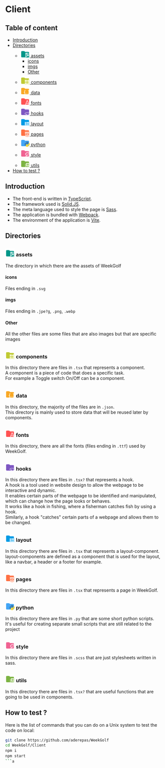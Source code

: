# Client
## Table of content

<!-- vim-markdown-toc GFM -->

* [Introduction](#introduction)
* [Directories](#directories)
  * [<img src="../assets/folder-images.svg" style="height: 30px; display: inline; transform: translateY(5px)"> assets](#img-srcassetsfolder-imagessvg-styleheight-30px-display-inline-transform-translatey5px-assets)
    * [icons](#icons)
    * [imgs](#imgs)
    * [Other](#other)
  * [<img src="../assets/folder-components.svg" style="height: 30px; display: inline; transform: translateY(5px)"> components](#img-srcassetsfolder-componentssvg-styleheight-30px-display-inline-transform-translatey5px-components)
  * [<img src="../assets/folder-json.svg" style="height: 30px; display: inline; transform: translateY(5px)"> data](#img-srcassetsfolder-jsonsvg-styleheight-30px-display-inline-transform-translatey5px-data)
  * [<img src="../assets/folder-font.svg" style="height: 30px; display: inline; transform: translateY(5px)"> fonts](#img-srcassetsfolder-fontsvg-styleheight-30px-display-inline-transform-translatey5px-fonts)
  * [<img src="../assets/folder-hook.svg" style="height: 30px; display: inline; transform: translateY(5px)"> hooks](#img-srcassetsfolder-hooksvg-styleheight-30px-display-inline-transform-translatey5px-hooks)
  * [<img src="../assets/folder-layout.svg" style="height: 30px; display: inline; transform: translateY(5px)"> layout](#img-srcassetsfolder-layoutsvg-styleheight-30px-display-inline-transform-translatey5px-layout)
  * [<img src="../assets/folder-views.svg" style="height: 30px; display: inline; transform: translateY(5px)"> pages](#img-srcassetsfolder-viewssvg-styleheight-30px-display-inline-transform-translatey5px-pages)
  * [<img src="../assets/folder-python.svg" style="height: 30px; display: inline; transform: translateY(5px)"> python](#img-srcassetsfolder-pythonsvg-styleheight-30px-display-inline-transform-translatey5px-python)
  * [<img src="../assets/folder-sass.svg" style="height: 30px; display: inline; transform: translateY(5px)"> style](#img-srcassetsfolder-sasssvg-styleheight-30px-display-inline-transform-translatey5px-style)
  * [<img src="../assets/folder-utils.svg" style="height: 30px; display: inline; transform: translateY(5px)"> utils](#img-srcassetsfolder-utilssvg-styleheight-30px-display-inline-transform-translatey5px-utils)
* [How to test ?](#how-to-test-)

<!-- vim-markdown-toc -->

## Introduction
- The front-end is written in [TypeScript](https://www.typescriptlang.org/).<br/>
- The framework used is [Solid.JS](https://www.solidjs.com).<br/>
- The meta language used to style the page is [Sass](https://sass-lang.com).<br/>
- The application is bundled with [Webpack](https://webpack.js.org/).<br/>
- The environment of the application is [Vite](https://vitejs.dev/).<br/>

## Directories
### <img src="../assets/folder-images.svg" style="height: 30px; display: inline; transform: translateY(5px)"> assets
The directory in which there are the assets of WeekGolf
#### icons
Files ending in `.svg`
#### imgs
Files ending in `.jpe?g`, `.png`, `.webp`
#### Other
All the other files are some files that are also images but that are specific images

### <img src="../assets/folder-components.svg" style="height: 30px; display: inline; transform: translateY(5px)"> components
In this directory there are files in `.tsx` that represents a component.<br/>
A component is a piece of code that does a specific task.<br/>
For example a Toggle switch On/Off can be a component.

### <img src="../assets/folder-json.svg" style="height: 30px; display: inline; transform: translateY(5px)"> data
In this directory, the majority of the files are in `.json`.<br/>
This directory is mainly used to store data that will be reused later by components.

### <img src="../assets/folder-font.svg" style="height: 30px; display: inline; transform: translateY(5px)"> fonts
In this directory, there are all the fonts (files ending in `.ttf`) used by WeekGolf.

### <img src="../assets/folder-hook.svg" style="height: 30px; display: inline; transform: translateY(5px)"> hooks
In this directory there are files in `.tsx?` that represents a hook.<br/>
A hook is a tool used in website design to allow the webpage to be interactive and dynamic.<br/>
It enables certain parts of the webpage to be identified and manipulated, which can change how the page looks or behaves.<br/>
It works like a hook in fishing, where a fisherman catches fish by using a hook.<br/>
Similarly, a hook "catches" certain parts of a webpage and allows them to be changed.

### <img src="../assets/folder-layout.svg" style="height: 30px; display: inline; transform: translateY(5px)"> layout
In this directory there are files in `.tsx` that represents a layout-component.<br/>
layout-components are defined as a component that is used for the layout, like a navbar, a header or a footer for example.

### <img src="../assets/folder-views.svg" style="height: 30px; display: inline; transform: translateY(5px)"> pages
In this directory there are files in `.tsx` that represents a page in WeekGolf.<br/>

### <img src="../assets/folder-python.svg" style="height: 30px; display: inline; transform: translateY(5px)"> python
In this directory there are files in `.py` that are some short python scripts.<br/>
It's useful for creating separate small scripts that are still related to the project

### <img src="../assets/folder-sass.svg" style="height: 30px; display: inline; transform: translateY(5px)"> style
In this directory there are files in `.scss` that are just stylesheets written in sass.

### <img src="../assets/folder-utils.svg" style="height: 30px; display: inline; transform: translateY(5px)"> utils
In this directory there are files in `.tsx?` that are useful functions that are going to be used in components.

## How to test ?
Here is the list of commands that you can do on a Unix system to test the code on local:
```sh
git clone https://github.com/aderepas/WeekGolf
cd WeekGolf/Client
npm i
npm start
```a

